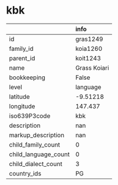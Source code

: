 # kbk
|                      | info         |
|:---------------------|:-------------|
| id                   | gras1249     |
| family_id            | koia1260     |
| parent_id            | koit1243     |
| name                 | Grass Koiari |
| bookkeeping          | False        |
| level                | language     |
| latitude             | -9.51218     |
| longitude            | 147.437      |
| iso639P3code         | kbk          |
| description          | nan          |
| markup_description   | nan          |
| child_family_count   | 0            |
| child_language_count | 0            |
| child_dialect_count  | 3            |
| country_ids          | PG           |